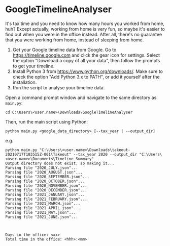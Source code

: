 # GoogleTimelineAnalyser

It's tax time and you need to know how many hours you worked from home, huh? Except actually, working from home is very fun, so maybe it's easier to find out when you were in the office instead. After all, there's no guarantee that you were working from home, instead of sleeping from home.

1. Get your Google timeline data from Google. Go to https://timeline.google.com and click the gear icon for settings. Select the option "Download a copy of all your data", then follow the prompts to get your timeline.
2. Install Python 3 from https://www.python.org/downloads/. Make sure to check the option "Add Python 3.x to PATH", or add it yourself after the installation.
3. Run the script to analyse your timeline data.

Open a command prompt window and navigate to the same directory as `main.py`:
```
cd C:\Users\<user.name>\Downloads\GoogleTimelineAnalyser
```
Then, run the main script using Python:
```
python main.py <google_data_directory> [--tax_year | --output_dir]
```
e.g.
```
python main.py "C:\Users\<user.name>\Downloads\takeout-20210717T103515Z-001\Takeout" --tax_year 2020 --output_dir "C:\Users\<user.name>\Documents\Timeline Summary"
Output directory does not exist, so making it...
Parsing file "2020_JULY.json"...
Parsing file "2020_AUGUST.json"...
Parsing file "2020_SEPTEMBER.json"...
Parsing file "2020_OCTOBER.json"...
Parsing file "2020_NOVEMBER.json"...
Parsing file "2020_DECEMBER.json"...
Parsing file "2021_JANUARY.json"...
Parsing file "2021_FEBRUARY.json"...
Parsing file "2021_MARCH.json"...
Parsing file "2021_APRIL.json"...
Parsing file "2021_MAY.json"...
Parsing file "2021_JUNE.json"...



Days in the office: <xx>
Total time in the office: <hhh>:<mm>
```
